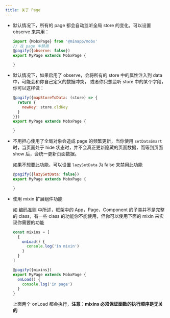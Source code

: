 ```yaml
---
title: 关于 Page
---
```


* 默认情况下，所有的 page 都会自动监听全局 store 的变化，可以设置 observe 来禁用：

  ```js
  import {MobxPage} from '@minapp/mobx'
  // 在 page 中禁用
  @pagify({observe: false})
  export MyPage extends MobxPage {

  }
  ```

* 默认情况下，如果启用了 observe，会将所有的 store 中的属性注入到 data 中，可能会和你自己定义的数据冲突，
  或者你只想监听 store 中的某个字段，你可以这样做：

  ```js
  @pagify({mapStoreToData: (store) => {
    return {
      newKey: store.oldKey
    }
  }})
  export MyPage extends MobxPage {

  }
  ```

* 不用担心使用了全局对象会造成 page 的频繁更新，当你使用 `setDataSmart` 时，当页面处于 hide
  状态时，并不会真正更新隐藏的页面数据，而等到页面 show 后，会统一更新页面数据。

  如果不想要此功能，可以设置 `lazySetData` 为 false 来禁用此功能

  ```js
  @pagify({lazySetData: false})
  export MyPage extends MobxPage {

  }
  ```

* 使用 mixin 扩展组件功能

  如 [编码准则](./doc-coding-rule.md) 中所述，框架中的 App，Page，Component 的子类并不是完整的 class，有一些 class
  的功能你不能使用，但你可以使用下面的 mixin 来实现你需要的功能

  ```js
  const mixins = [
    {
      onLoad() {
        console.log('in mixin')
      }
    }
  ]

  @pagify({mixins})
  export MyPage extends MobxPage {
    onLoad() {
      console.log('in page')
    }
  }
  ```

  上面两个 onLoad 都会执行，**注意：mixins 必须保证函数的执行顺序是无关的**
